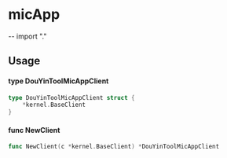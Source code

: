 # micApp
--
    import "."


## Usage

#### type DouYinToolMicAppClient

```go
type DouYinToolMicAppClient struct {
	*kernel.BaseClient
}
```


#### func  NewClient

```go
func NewClient(c *kernel.BaseClient) *DouYinToolMicAppClient
```
